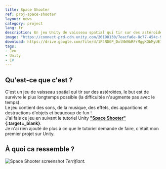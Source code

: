 ```yaml
---
title: Space Shooter
ref: proj-space-shooter
layout: news
category: project
lang: fr
description: Un jeu Unity de vaisseau spatial qui tir sur des astéroïdes fait en suivant un tutoriel
image: "https://connect-prd-cdn.unity.com/20190130/7eacfa6e-8c77-454c-9d79-02ba14cf2146_spaceshooter_projectheader.png.200x0x1.webp"
download: https://drive.google.com/file/d/1F4NDGP_DxlNW9bRFrMggKQbMyUE18MuM/view?usp=sharing
tags:
- Jeu
- Unity
- C#
---
```


## Qu'est-ce que c'est ?

C'est un jeu de vaisseau spatial qui tir sur des astéroïdes, le but est de survivre le plus longtemps possible (la difficultée n'augmente pas avec le temps).  
Le jeu contient des sons, de la musique, des effets, des apparitions et destructions d'objets et beaucoup de fun !  
J'ai fais ce jeu en suivant le tutoriel Unity **["Space Shooter"](https://learn.unity.com/project/space-shooter-tutorial){:target=_blank}**.  
Je n'ai rien ajouté de plus à ce que le tutoriel demande de faire, c'était mon premier projet sur Unity.

## À quoi ca ressemble ?

![Space Shooter screenshot](https://i.imgur.com/0leNtqg.png)
*Terrifiant.*
